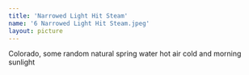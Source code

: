 ```yaml
---
title: 'Narrowed Light Hit Steam'
name: '6 Narrowed Light Hit Steam.jpeg'
layout: picture
---
```


Colorado, some random natural spring water hot air cold and morning sunlight
